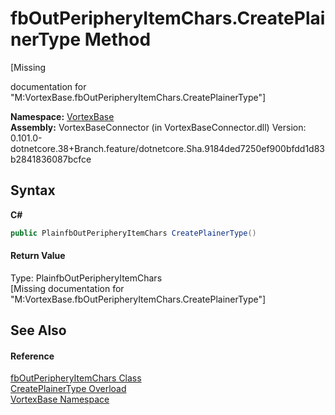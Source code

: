 # fbOutPeripheryItemChars.CreatePlainerType Method 
 

\[Missing <summary> documentation for "M:VortexBase.fbOutPeripheryItemChars.CreatePlainerType"\]

**Namespace:**&nbsp;<a href="N_VortexBase.md">VortexBase</a><br />**Assembly:**&nbsp;VortexBaseConnector (in VortexBaseConnector.dll) Version: 0.101.0-dotnetcore.38+Branch.feature/dotnetcore.Sha.9184ded7250ef900bfdd1d83b2841836087bcfce

## Syntax

**C#**<br />
``` C#
public PlainfbOutPeripheryItemChars CreatePlainerType()
```


#### Return Value
Type: PlainfbOutPeripheryItemChars<br />\[Missing <returns> documentation for "M:VortexBase.fbOutPeripheryItemChars.CreatePlainerType"\]

## See Also


#### Reference
<a href="T_VortexBase_fbOutPeripheryItemChars.md">fbOutPeripheryItemChars Class</a><br /><a href="Overload_VortexBase_fbOutPeripheryItemChars_CreatePlainerType.md">CreatePlainerType Overload</a><br /><a href="N_VortexBase.md">VortexBase Namespace</a><br />